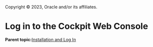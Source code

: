 Copyright © 2023, Oracle and/or its affiliates.

# Log in to the Cockpit Web Console

**Parent topic:**[Installation and Log In](../topics/cockpit-install_section.md)

